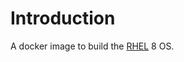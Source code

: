 # Introduction

A docker image to build the
[RHEL](https://www.redhat.com/en/technologies/linux-platforms/enterprise-linux)
8 OS.
